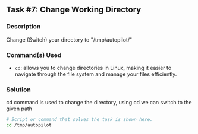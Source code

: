 ## Task #7: Change Working Directory

### Description
Change (Switch) your directory to "/tmp/autopilot/"

### Command(s) Used
- `cd`: allows you to change directories in Linux, making it easier to navigate through the file system and manage your files efficiently. 

### Solution
cd command is used to change the directory, using cd we can switch to the given path

```bash
# Script or command that solves the task is shown here.
cd /tmp/autopilot
```